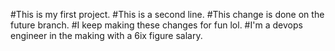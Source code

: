 #This is my first project.
#This is a second line.
#This change is done on the future branch.
#I keep making these changes for fun lol.
#I'm a devops engineer in the making with a 6ix figure salary.
